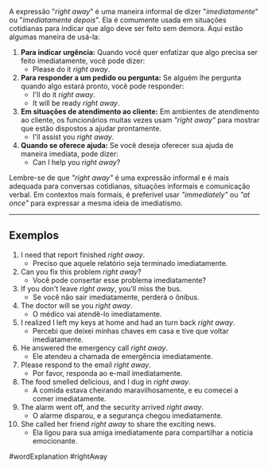 A expressão "*right away*" é uma maneira informal de dizer "*imediatamente*" ou 
"*imediatamente depois*". Ela é comumente usada em situações cotidianas para indicar que algo deve ser feito sem demora. Aqui estão algumas maneira de usá-la:

1. **Para indicar urgência:** Quando você quer enfatizar que algo precisa ser feito imediatamente, você pode dizer: 
	- Please do it *right away*.
2. **Para responder a um pedido ou pergunta:** Se alguém lhe pergunta quando algo estará pronto, você pode responder: 
	- I'll do it *right away*.
	- It will be ready *right away*.
3. **Em situações de atendimento ao cliente:** Em ambientes de atendimento ao cliente, os funcionários muitas vezes usam *"right away"* para mostrar que estão dispostos a ajudar prontamente.
	- I'll assist you *right away*.
4. **Quando se oferece ajuda:** Se você deseja oferecer sua ajuda de maneira imediata, pode dizer:
	- Can I help you *right away*?

Lembre-se de que *"right away"* é uma expressão informal e é mais adequada para conversas cotidianas, situações informais e comunicação verbal. Em contextos mais formais, é preferível usar *"immediately"* ou *"at once"* para expressar a mesma ideia de imediatismo.

---
## Exemplos

1. I need that report finished *right away*.
	- Preciso que aquele relatório seja terminado imediatamente.
2. Can you fix this problem *right away*?
	- Você pode consertar esse problema imediatamente?
3. If you don't leave *right away*, you'll miss the bus.
	- Se você não sair imediatamente, perderá o ônibus.
4. The doctor will se you *right away*.
	- O médico vai atendê-lo imediatamente.
5. I realized I left my keys at home and had an turn back *right away*.
	- Percebi que deixei minhas chaves em casa e tive que voltar imediatamente.
6. He answered the emergency call *right away*.
	- Ele atendeu a chamada de emergência imediatamente.
7. Please respond to the email *right away*.
	- Por favor, responda ao e-mail imediatamente.
8. The food smelled delicious, and I dug in *right away*.
	- A comida estava cheirando maravilhosamente, e eu comecei a comer imediatamente.
9. The alarm went off, and the security arrived *right away*.
	- O alarme disparou, e a segurança chegou imediatamente.
10. She called her friend *right away* to share the exciting news.
	- Ela ligou para sua amiga imediatamente para compartilhar a notícia emocionante.

#wordExplanation 
#rightAway